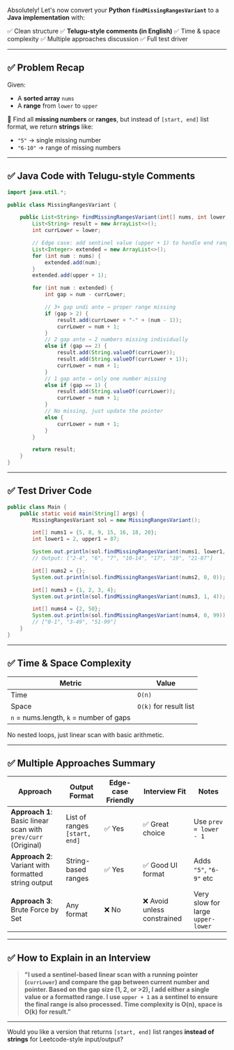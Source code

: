 Absolutely! Let's now convert your **Python `findMissingRangesVariant`** to a **Java implementation** with:

✅ Clean structure
✅ **Telugu-style comments (in English)**
✅ Time & space complexity
✅ Multiple approaches discussion
✅ Full test driver

---

## ✅ Problem Recap

Given:

* A **sorted array** `nums`
* A **range** from `lower` to `upper`

🧠 Find all **missing numbers** or **ranges**, but instead of `[start, end]` list format, we return **strings** like:

* `"5"` → single missing number
* `"6-10"` → range of missing numbers

---

## ✅ Java Code with Telugu-style Comments

```java
import java.util.*;

public class MissingRangesVariant {

    public List<String> findMissingRangesVariant(int[] nums, int lower, int upper) {
        List<String> result = new ArrayList<>();
        int currLower = lower;

        // Edge case: add sentinel value (upper + 1) to handle end range
        List<Integer> extended = new ArrayList<>();
        for (int num : nums) {
            extended.add(num);
        }
        extended.add(upper + 1);

        for (int num : extended) {
            int gap = num - currLower;

            // 3+ gap undi ante → proper range missing
            if (gap > 2) {
                result.add(currLower + "-" + (num - 1));
                currLower = num + 1;
            }
            // 2 gap ante → 2 numbers missing individually
            else if (gap == 2) {
                result.add(String.valueOf(currLower));
                result.add(String.valueOf(currLower + 1));
                currLower = num + 1;
            }
            // 1 gap ante → only one number missing
            else if (gap == 1) {
                result.add(String.valueOf(currLower));
                currLower = num + 1;
            }
            // No missing, just update the pointer
            else {
                currLower = num + 1;
            }
        }

        return result;
    }
}
```

---

## ✅ Test Driver Code

```java
public class Main {
    public static void main(String[] args) {
        MissingRangesVariant sol = new MissingRangesVariant();

        int[] nums1 = {5, 8, 9, 15, 16, 18, 20};
        int lower1 = 2, upper1 = 87;

        System.out.println(sol.findMissingRangesVariant(nums1, lower1, upper1));
        // Output: ["2-4", "6", "7", "10-14", "17", "19", "21-87"]

        int[] nums2 = {};
        System.out.println(sol.findMissingRangesVariant(nums2, 0, 0)); // ["0"]

        int[] nums3 = {1, 2, 3, 4};
        System.out.println(sol.findMissingRangesVariant(nums3, 1, 4)); // []

        int[] nums4 = {2, 50};
        System.out.println(sol.findMissingRangesVariant(nums4, 0, 99)); 
        // ["0-1", "3-49", "51-99"]
    }
}
```

---

## ✅ Time & Space Complexity

| Metric                                  | Value                  |
| --------------------------------------- | ---------------------- |
| Time                                    | `O(n)`                 |
| Space                                   | `O(k)` for result list |
| `n` = nums.length, `k` = number of gaps |                        |

No nested loops, just linear scan with basic arithmetic.

---

## ✅ Multiple Approaches Summary

| Approach                                                      | Output Format                 | Edge-case Friendly | Interview Fit              | Notes                             |
| ------------------------------------------------------------- | ----------------------------- | ------------------ | -------------------------- | --------------------------------- |
| **Approach 1**: Basic linear scan with `prev/curr` (Original) | List of ranges `[start, end]` | ✅ Yes              | ✅ Great choice             | Use `prev = lower - 1`            |
| **Approach 2**: Variant with formatted string output          | String-based ranges           | ✅ Yes              | ✅ Good UI format           | Adds `"5"`, `"6-9"` etc           |
| **Approach 3**: Brute Force by Set                            | Any format                    | ❌ No               | ❌ Avoid unless constrained | Very slow for large `upper-lower` |

---

## ✅ How to Explain in an Interview

> **"I used a sentinel-based linear scan with a running pointer (`currLower`) and compare the gap between current number and pointer. Based on the gap size (1, 2, or >2), I add either a single value or a formatted range. I use `upper + 1` as a sentinel to ensure the final range is also processed. Time complexity is O(n), space is O(k) for result."**

---

Would you like a version that returns `[start, end]` list ranges **instead of strings** for Leetcode-style input/output?
